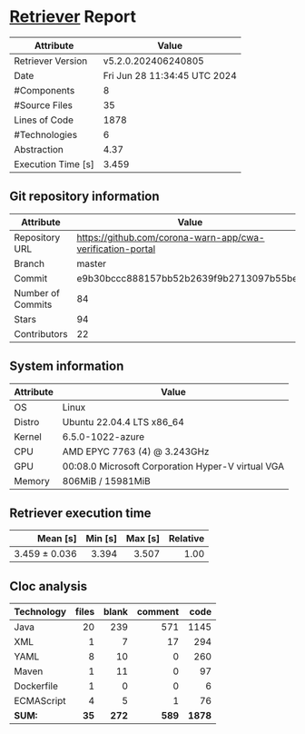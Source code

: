 # [Retriever](https://github.com/PalladioSimulator/Palladio-ReverseEngineering-Retriever) Report
| Attribute          | Value |
| ------------------ | ----- |
| Retriever Version  | v5.2.0.202406240805 |
| Date               | Fri Jun 28 11:34:45 UTC 2024 |
| #Components        | 8 |
| #Source Files      | 35 |
| Lines of Code      | 1878 |
| #Technologies      | 6 |
| Abstraction        | 4.37 |
| Execution Time [s] | 3.459 |

## Git repository information
|      Attribute    | Value |
| ----------------- | ----- |
| Repository URL    | https://github.com/corona-warn-app/cwa-verification-portal |
| Branch            | master |
| Commit            | e9b30bccc888157bb52b2639f9b2713097b55beb |
| Number of Commits | 84 |
| Stars             | 94 |
| Contributors      | 22 |


## System information
| Attribute | Value |
| --------- | ----- |
| OS | Linux  |
| Distro | Ubuntu 22.04.4 LTS x86_64  |
| Kernel | 6.5.0-1022-azure  |
| CPU | AMD EPYC 7763 (4) @ 3.243GHz  |
| GPU | 00:08.0 Microsoft Corporation Hyper-V virtual VGA  |
| Memory | 806MiB / 15981MiB  |

## Retriever execution time
| Mean [s] | Min [s] | Max [s] | Relative |
|---:|---:|---:|---:|
| 3.459 ± 0.036 | 3.394 | 3.507 | 1.00 |

## Cloc analysis

<!-- github.com/AlDanial/cloc v 1.90  T=0.14 s (353.5 files/s, 26040.2 lines/s) -->

|Technology|files|blank|comment|code|
|:-------|-------:|-------:|-------:|-------:|
|Java|20|239|571|1145|
|XML|1|7|17|294|
|YAML|8|10|0|260|
|Maven|1|11|0|97|
|Dockerfile|1|0|0|6|
|ECMAScript|4|5|1|76|
|**SUM:**|**35**|**272**|**589**|**1878**|
